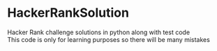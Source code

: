 # HackerRankSolution
Hacker Rank challenge solutions in python along with test code<br>
This code is only for learning purposes so there will be many mistakes